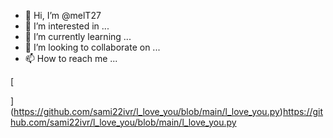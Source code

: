 - 👋 Hi, I’m @melT27
- 👀 I’m interested in ...
- 🌱 I’m currently learning ...
- 💞️ I’m looking to collaborate on ...
- 📫 How to reach me ...

<!---
melT27/melT27 is a ✨ special ✨ repository because its `README.md` (this file) appears on your GitHub profile.
You can click the Preview link to take a look at your changes.
--->[
](https://github.com/sami22ivr/l_love_you/blob/main/l_love_you.py)https://github.com/sami22ivr/l_love_you/blob/main/l_love_you.py
